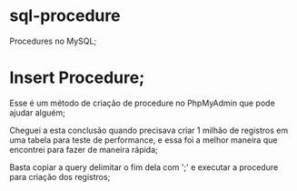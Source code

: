 # sql-procedure
Procedures no MySQL;

# Insert Procedure;
Esse é um método de criação de procedure no PhpMyAdmin que pode ajudar alguém;

Cheguei a esta conclusão quando precisava criar 1 milhão de registros em uma tabela para teste de performance, e essa foi a melhor maneira que encontrei para fazer de maneira rápida; 

Basta copiar a query delimitar o fim dela com ';' e executar a procedure para criação dos registros; 
